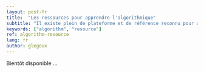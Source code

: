 ```yaml
---
layout: post-fr
title:  "Les ressources pour apprendre l'algorithmique"
subtitle: "Il existe plein de plateforme et de référence reconnu pour apprendre l'algorithmique."
keywords: ["algorithm", "resource"]
ref: algorithm-resource
lang: fr
author: glegoux
---
```


Bientôt disponible ...


